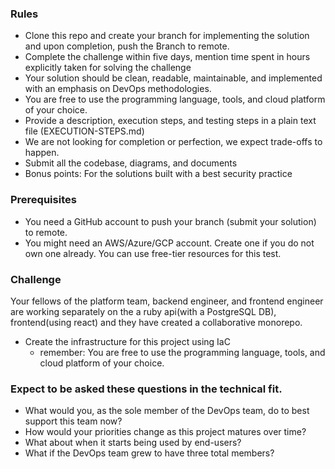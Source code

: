 ### Rules

- Clone this repo and create your branch for implementing the solution and upon completion, push the Branch to remote.
- Complete the challenge within five days, mention time spent in hours explicitly taken for solving the challenge
- Your solution should be clean, readable, maintainable, and implemented with an emphasis on DevOps methodologies.
- You are free to use the programming language, tools, and cloud platform of your choice.
- Provide a description, execution steps, and testing steps in a plain text file (EXECUTION-STEPS.md)
- We are not looking for completion or perfection, we expect trade-offs to happen.
- Submit all the codebase, diagrams, and documents
- Bonus points: For the solutions built with a best security practice
### Prerequisites
* You need a GitHub account to push your branch (submit your solution) to remote.
* You might need an AWS/Azure/GCP account. Create one if you do not own one already. You can use free-tier resources for this test.

### Challenge

Your fellows of the platform team, backend engineer, and frontend engineer are working separately on the a ruby api(with a PostgreSQL DB), frontend(using react) and they have created a collaborative monorepo.

- Create the infrastructure for this project using IaC
    - remember: You are free to use the programming language, tools, and cloud platform of your choice.

### Expect to be asked these questions in the technical fit.
- What would you, as the sole member of the DevOps team, do to best support this team now?
- How would your priorities change as this project matures over time?
- What about when it starts being used by end-users?
- What if the DevOps team grew to have three total members?
